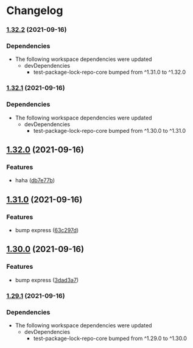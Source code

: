 # Changelog

### [1.32.2](https://www.github.com/willarmiros/test-package-lock-repo/compare/test-package-lock-repo-express-v1.32.1...test-package-lock-repo-express-v1.32.2) (2021-09-16)


### Dependencies

* The following workspace dependencies were updated
  * devDependencies
    * test-package-lock-repo-core bumped from ^1.31.0 to ^1.32.0

### [1.32.1](https://www.github.com/willarmiros/test-package-lock-repo/compare/test-package-lock-repo-express-v1.32.0...test-package-lock-repo-express-v1.32.1) (2021-09-16)


### Dependencies

* The following workspace dependencies were updated
  * devDependencies
    * test-package-lock-repo-core bumped from ^1.30.0 to ^1.31.0

## [1.32.0](https://www.github.com/willarmiros/test-package-lock-repo/compare/test-package-lock-repo-express-v1.31.0...test-package-lock-repo-express-v1.32.0) (2021-09-16)


### Features

* haha ([db7e77b](https://www.github.com/willarmiros/test-package-lock-repo/commit/db7e77bedb308ebf0b30d759cee0add226a7e908))

## [1.31.0](https://www.github.com/willarmiros/test-package-lock-repo/compare/test-package-lock-repo-express-v1.30.0...test-package-lock-repo-express-v1.31.0) (2021-09-16)


### Features

* bump express ([63c297d](https://www.github.com/willarmiros/test-package-lock-repo/commit/63c297df804885d57440b0ba9a8f07edf9246a31))

## [1.30.0](https://www.github.com/willarmiros/test-package-lock-repo/compare/test-package-lock-repo-express-v1.29.1...test-package-lock-repo-express-v1.30.0) (2021-09-16)


### Features

* bump express ([3dad3a7](https://www.github.com/willarmiros/test-package-lock-repo/commit/3dad3a7f821cddf938ef9edaa44a559ba10aeaf4))

### [1.29.1](https://www.github.com/willarmiros/test-package-lock-repo/compare/test-package-lock-repo-express-v1.29.0...test-package-lock-repo-express-v1.29.1) (2021-09-16)


### Dependencies

* The following workspace dependencies were updated
  * devDependencies
    * test-package-lock-repo-core bumped from ^1.29.0 to ^1.30.0
